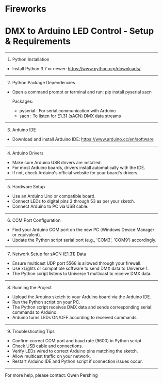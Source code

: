 # Fireworks


DMX to Arduino LED Control - Setup & Requirements
=================================================
----------------------
1. Python Installation
- Install Python 3.7 or newer:
  https://www.python.org/downloads/
----------------------
2. Python Package Dependencies
- Open a command prompt or terminal and run:
  pip install pyserial sacn

  Packages:
  - pyserial : For serial communication with Arduino
  - sacn     : To listen for E1.31 (sACN) DMX data streams
----------------------
3. Arduino IDE
- Download and install Arduino IDE:
  https://www.arduino.cc/en/software
----------------------
4. Arduino Drivers
- Make sure Arduino USB drivers are installed.
- For most Arduino boards, drivers install automatically with the IDE.
- If not, check Arduino's official website for your board's drivers.
----------------------
5. Hardware Setup
- Use an Arduino Uno or compatible board.
- Connect LEDs to digital pins 2 through 53 as per your sketch.
- Connect Arduino to PC via USB cable.
----------------------
6. COM Port Configuration
- Find your Arduino COM port on the new PC (Windows Device Manager or equivalent).
- Update the Python script serial port (e.g., 'COM3', 'COM9') accordingly.
----------------------
7. Network Setup for sACN (E1.31) Data
- Ensure multicast UDP port 5568 is allowed through your firewall.
- Use xLights or compatible software to send DMX data to Universe 1.
- The Python script listens to Universe 1 multicast to receive DMX data.
----------------------
8. Running the Project
- Upload the Arduino sketch to your Arduino board via the Arduino IDE.
- Run the Python script on your PC.
- The Python script receives DMX data and sends corresponding serial commands to Arduino.
- Arduino turns LEDs ON/OFF according to received commands.
----------------------
9. Troubleshooting Tips
- Confirm correct COM port and baud rate (9600) in Python script.
- Check USB cable and connections.
- Verify LEDs wired to correct Arduino pins matching the sketch.
- Allow multicast traffic on your network.
- Restart Arduino IDE and Python script if connection issues occur.

---

For more help, please contact: Owen Pershing 

